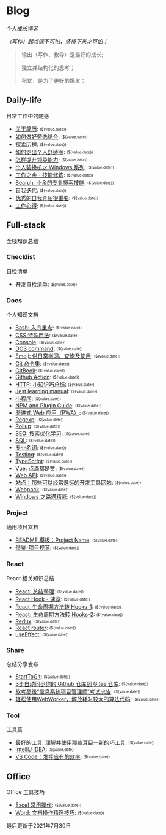 
# Blog

个人成长博客

*（写作）起点低不可怕，坚持下来才可怕！*

> 输出（写作、教导）是最好的成长;
>
> 独立并结构化的思考；
>
> 积累，是为了更好的爆发；
>

## Daily-life

日常工作中的随感

- [关于简历](/daily-life/AboutResume.md): <sub><sup>(${value.date})</sup></sub>
- [如何做好劳逸结合](/daily-life/CombineExertionAndRest.md): <sub><sup>(${value.date})</sup></sub>
- [探索历程](/daily-life/Explore.md): <sub><sup>(${value.date})</sup></sub>
- [如何走出个人舒适圈](/daily-life/GetOutOfYourComfortZone.md): <sub><sup>(${value.date})</sup></sub>
- [怎样提升领导能力](/daily-life/HowToHaveLeadership.md): <sub><sup>(${value.date})</sup></sub>
- [个人装换机之 Windows 系列](/daily-life/InstallSystem-windows.md): <sub><sup>(${value.date})</sup></sub>
- [工作之余 - 技能修炼](/daily-life/OutOfWork.md): <sub><sup>(${value.date})</sup></sub>
- [Search: 业余的专业搜索技能](/daily-life/Search.md): <sub><sup>(${value.date})</sup></sub>
- [自我迭代](/daily-life/SelfReview.md): <sub><sup>(${value.date})</sup></sub>
- [优秀的自我介绍很重要](/daily-life/TheImportantOfSelfIntroduction.md): <sub><sup>(${value.date})</sup></sub>
- [工作心得](/daily-life/WorkExperience.md): <sub><sup>(${value.date})</sup></sub>

## Full-stack

全栈知识总结


### Checklist

自检清单

- [开发自检清单](/full-stack/checklist/Checklist.md): <sub><sup>(${value.date})</sup></sub>

### Docs

个人知识文档

- [Bash: 入门重点](/full-stack/docs/Bash.md): <sub><sup>(${value.date})</sup></sub>
- [CSS 特殊用法](/full-stack/docs/CSS.md): <sub><sup>(${value.date})</sup></sub>
- [Console](/full-stack/docs/Console.md): <sub><sup>(${value.date})</sup></sub>
- [DOS command](/full-stack/docs/Dos.md): <sub><sup>(${value.date})</sup></sub>
- [Emoji: 供日常学习、查询及使用](/full-stack/docs/Emoji.md): <sub><sup>(${value.date})</sup></sub>
- [Git 命令集](/full-stack/docs/Git.md): <sub><sup>(${value.date})</sup></sub>
- [GitBook](/full-stack/docs/GitBook.md): <sub><sup>(${value.date})</sup></sub>
- [Github Action](/full-stack/docs/GitHubAction.md): <sub><sup>(${value.date})</sup></sub>
- [HTTP: 小知识巧总结](/full-stack/docs/HTTP.md): <sub><sup>(${value.date})</sup></sub>
- [Jest learning manual](/full-stack/docs/Jest.md): <sub><sup>(${value.date})</sup></sub>
- [小程序](/full-stack/docs/MiniProgram.md): <sub><sup>(${value.date})</sup></sub>
- [NPM and Plugin Guide](/full-stack/docs/NPM.md): <sub><sup>(${value.date})</sup></sub>
- [渐进式 Web 应用（PWA）](/full-stack/docs/PWA.md): <sub><sup>(${value.date})</sup></sub>
- [Regexp](/full-stack/docs/Regexp.md): <sub><sup>(${value.date})</sup></sub>
- [Rollup](/full-stack/docs/Rollup.md): <sub><sup>(${value.date})</sup></sub>
- [SEO: 搜索优化学习](/full-stack/docs/SEO.md): <sub><sup>(${value.date})</sup></sub>
- [SQL](/full-stack/docs/SQL.md): <sub><sup>(${value.date})</sup></sub>
- [专业名词](/full-stack/docs/TechTerms.md): <sub><sup>(${value.date})</sup></sub>
- [Testing](/full-stack/docs/Testing.md): <sub><sup>(${value.date})</sup></sub>
- [TypeScript](/full-stack/docs/TypeScript.md): <sub><sup>(${value.date})</sup></sub>
- [Vue: 点滴都是赞](/full-stack/docs/Vue.md): <sub><sup>(${value.date})</sup></sub>
- [Web API](/full-stack/docs/WebAPI.md): <sub><sup>(${value.date})</sup></sub>
- [站点：那些可以经常逛逛的开发工具网站](/full-stack/docs/WebSite.md): <sub><sup>(${value.date})</sup></sub>
- [Webpack](/full-stack/docs/Webpack.md): <sub><sup>(${value.date})</sup></sub>
- [Windows 之路遇精彩](/full-stack/docs/Windows.md): <sub><sup>(${value.date})</sup></sub>

### Project

通用项目文档

- [README 模板：Project Name](/full-stack/project/ReadMeTemplatePackage.md): <sub><sup>(${value.date})</sup></sub>
- [借鉴-项目规范](/full-stack/project/Specification.md): <sub><sup>(${value.date})</sup></sub>

### React

React 相关知识总结

- [React: 总结整理](/full-stack/react/React.md): <sub><sup>(${value.date})</sup></sub>
- [React Hook - 速览](/full-stack/react/ReactHook.md): <sub><sup>(${value.date})</sup></sub>
- [React-生命周期方法转 Hooks-1](/full-stack/react/ReactLifeCycleToHooks1.md): <sub><sup>(${value.date})</sup></sub>
- [React: 生命周期方法转 Hooks-2](/full-stack/react/ReactLifeCycleToHooks2.md): <sub><sup>(${value.date})</sup></sub>
- [Redux](/full-stack/react/Redux.md): <sub><sup>(${value.date})</sup></sub>
- [React router](/full-stack/react/Router.md): <sub><sup>(${value.date})</sup></sub>
- [useEffect](/full-stack/react/useEffect.md): <sub><sup>(${value.date})</sup></sub>

### Share

总结分享发布

- [StartToGit](/full-stack/share/StartToGit.md): <sub><sup>(${value.date})</sup></sub>
- [3步自动同步你的 Github 仓库到 Gitee 仓库](/full-stack/share/SyncGithubToGitee.md): <sub><sup>(${value.date})</sup></sub>
- [软考高级“信息系统项目管理师”考试忠告](/full-stack/share/TipsForRuanKaoGaoJi.md): <sub><sup>(${value.date})</sup></sub>
- [轻松使用WebWorker，解放耗时较大的算法代码](/full-stack/share/UsingWebworker.md): <sub><sup>(${value.date})</sup></sub>

### Tool

工具篇

- [最好的工具: 理解并使用那些耳目一新的巧工具](/full-stack/tool/BestTools.md): <sub><sup>(${value.date})</sup></sub>
- [IntelliJ IDEA](/full-stack/tool/IntelliJ-IDEA.md): <sub><sup>(${value.date})</sup></sub>
- [VS Code：发挥应有的效率](/full-stack/tool/VSCode.md): <sub><sup>(${value.date})</sup></sub>

## Office

Office 工具技巧

- [Excel 常用操作](/office/Excel.md): <sub><sup>(${value.date})</sup></sub>
- [Word: 文档操作精选技巧](/office/Word.md): <sub><sup>(${value.date})</sup></sub>

最后更新于2021年7月30日
